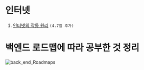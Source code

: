 # 인터넷
1. [인터넷의 작동 원리](https://github.com/H4mSu/Study/blob/master/Internet.md)
```(4.7일 추가)```

# 백엔드 로드맵에 따라 공부한 것 정리
![back_end_Roadmaps](https://blog.kakaocdn.net/dn/bq03dY/btrnCzNDlUE/EQPcSTH1TGR50KCBsnC5K1/img.png)

